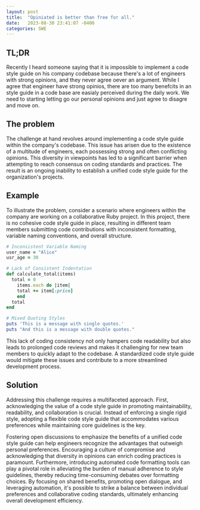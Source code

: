 ```yaml
---
layout: post
title:  "Opiniated is better than free for all."
date:   2023-08-30 23:41:07 -0400
categories: SWE
---
```


## TL;DR

Recently I heard someone saying that it is impossible to implement
a code style guide on his company codebase because there's a lot of
engineers with strong opinions, and they never agree oever an argument.
While I agree that engineer have strong opinios, there are too many
benefcits in an style guide in a code base are easialy perceived during
the daily work. We need to starting letting go our personal opinions and
just agree to disagre and move on.

## The problem

The challenge at hand revolves around implementing a code style guide 
within the company's codebase. This issue has arisen due to the
existence of a multitude of engineers, each possessing strong and
often conflicting opinions. This diversity in viewpoints has led
to a significant barrier when attempting to reach consensus on coding
standards and practices. The result is an ongoing inability to 
establish a unified code style guide for the organization's projects.

## Example

To illustrate the problem, consider a scenario where engineers within
the company are working on a collaborative Ruby project. In this project,
there is no cohesive code style guide in place, resulting in
different team members submitting code contributions with inconsistent
formatting, variable naming conventions, and overall structure.

```ruby
# Inconsistent Variable Naming
user_name = "Alice"
usr_age = 30

# Lack of Consistent Indentation
def calculate_total(items)
  total = 0
    items.each do |item|
    total += item[:price]
    end
  total
end

# Mixed Quoting Styles
puts 'This is a message with single quotes.'
puts "And this is a message with double quotes."
```

This lack of coding consistency not only hampers code readability but
also leads to prolonged code reviews and makes it challenging for
new team members to quickly adapt to the codebase. A standardized
code style guide would mitigate these issues and contribute to a
more streamlined development process.

## Solution

Addressing this challenge requires a multifaceted approach.
First, acknowledging the value of a code style guide in promoting
maintainability, readability, and collaboration is crucial. Instead
of enforcing a single rigid style, adopting a flexible code style
guide that accommodates various preferences while maintaining
core guidelines is the key.

Fostering open discussions to emphasize the benefits of a
unified code style guide can help engineers recognize the advantages
that outweigh personal preferences. Encouraging a culture of
compromise and acknowledging that diversity in opinions can enrich
coding practices is paramount. Furthermore, introducing automated
code formatting tools can play a pivotal role in alleviating the
burden of manual adherence to style guidelines, thereby reducing
time-consuming debates over formatting choices. By focusing on
shared benefits, promoting open dialogue, and leveraging automation,
it's possible to strike a balance between individual preferences
and collaborative coding standards, ultimately enhancing overall
development efficiency.
